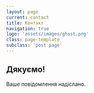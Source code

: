 ```yaml
---
layout: page
current: contact
title: Контакт
navigation: true
logo: 'assets/images/ghost.png'
class: page-template
subclass: 'post page'
---
```


## Дякуємо!

Ваше повідомлення надіслано.

